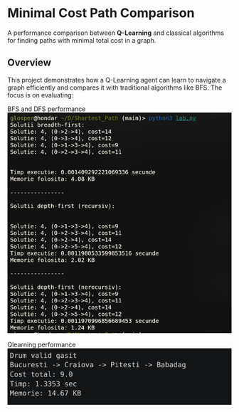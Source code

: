 # Minimal Cost Path Comparison

A performance comparison between **Q-Learning** and classical algorithms for finding paths with minimal total cost in a graph.

## Overview

This project demonstrates how a Q-Learning agent can learn to navigate a graph efficiently and compares it with traditional algorithms like BFS. The focus is on evaluating:

BFS and DFS performance  
![BFS and DFS performance](images/image.png)  

Qlearning performance  
![Qlearning performance](images/Q_performance.png)  


